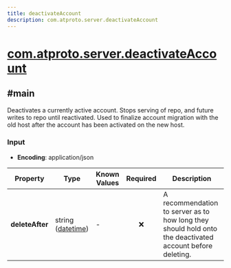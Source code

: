 ```yaml
---
title: deactivateAccount
description: com.atproto.server.deactivateAccount
---
```


# [com.atproto.server.deactivateAccount](https://github.com/myConsciousness/atproto.dart/blob/main/lexicons/com/atproto/server/deactivateAccount.json)

## #main

Deactivates a currently active account. Stops serving of repo, and future writes to repo until reactivated. Used to finalize account migration with the old host after the account has been activated on the new host.

### Input

- **Encoding**: application/json

| Property | Type | Known Values | Required | Description |
| --- | --- | --- | :---: | --- |
| **deleteAfter** | string ([datetime](https://atproto.com/specs/lexicon#datetime)) | - | ❌ | A recommendation to server as to how long they should hold onto the deactivated account before deleting. |
